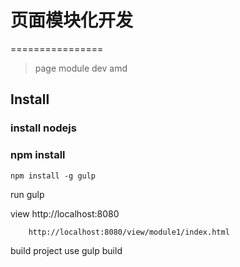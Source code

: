 # 页面模块化开发
================
> page module dev amd

## Install

### install nodejs

### npm install

```
npm install -g gulp
```



run gulp

view    http://localhost:8080

        http://localhost:8080/view/module1/index.html

build project use  gulp build
